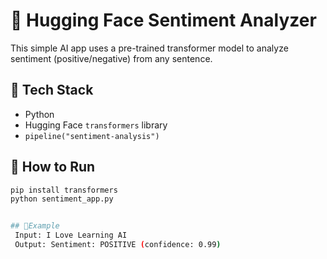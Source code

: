 # 🤖 Hugging Face Sentiment Analyzer

This simple AI app uses a pre-trained transformer model to analyze sentiment (positive/negative) from any sentence.

## 🧠 Tech Stack
- Python
- Hugging Face `transformers` library
- `pipeline("sentiment-analysis")`

## 🚀 How to Run
```bash
pip install transformers
python sentiment_app.py


## 🧪Example
 Input: I Love Learning AI
 Output: Sentiment: POSITIVE (confidence: 0.99)

